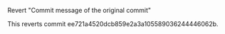 Revert "Commit message of the original commit"

This reverts commit ee721a4520dcb859e2a3a105589036244446062b.